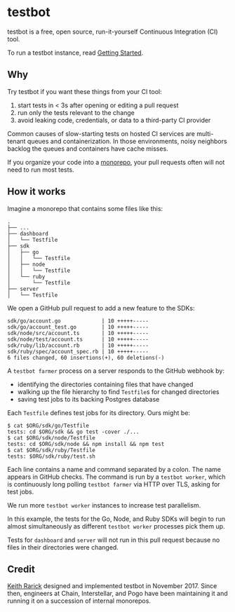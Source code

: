 # testbot

testbot is a free,
open source,
run-it-yourself
Continuous Integration (CI) tool.

To run a testbot instance,
read [Getting Started](docs/GETTING_STARTED.md).

## Why

Try testbot if you want these things from your CI tool:

1. start tests in < 3s after opening or editing a pull request
2. run only the tests relevant to the change
3. avoid leaking code, credentials, or data to a third-party CI provider

Common causes of slow-starting tests on hosted CI services
are multi-tenant queues and containerization.
In those environments,
noisy neighbors backlog the queues
and containers have cache misses.

If you organize your code into a [monorepo](https://www.statusok.com/monorepo),
your pull requests often will not need to run most tests.

## How it works

Imagine a monorepo that contains some files like this:

```
.
├── ...
├── dashboard
│   └── Testfile
├── sdk
│   ├── go
│   │   └── Testfile
│   ├── node
│   │   └── Testfile
│   └── ruby
│       └── Testfile
├── server
│   └── Testfile
```

We open a GitHub pull request to add a new feature to the SDKs:

```
sdk/go/account.go             | 10 +++++-----
sdk/go/account_test.go        | 10 +++++-----
sdk/node/src/account.ts       | 10 +++++-----
sdk/node/test/account.ts      | 10 +++++-----
sdk/ruby/lib/account.rb       | 10 +++++-----
sdk/ruby/spec/account_spec.rb | 10 +++++-----
6 files changed, 60 insertions(+), 60 deletions(-)
```

A `testbot farmer` process on a server
responds to the GitHub webhook by:

* identifying the directories containing files that have changed
* walking up the file hierarchy to find `Testfile`s for changed directories
* saving test jobs to its backing Postgres database

Each `Testfile` defines test jobs for its directory. Ours might be:

```
$ cat $ORG/sdk/go/Testfile
tests: cd $ORG/sdk && go test -cover ./...
$ cat $ORG/sdk/node/Testfile
tests: cd $ORG/sdk/node && npm install && npm test
$ cat $ORG/sdk/ruby/Testfile
tests: $ORG/sdk/ruby/test.sh
```

Each line contains a name and command
separated by a colon.
The name appears in GitHub checks.
The command is run by a `testbot worker`,
which is continuously long polling `testbot farmer` via HTTP over TLS,
asking for test jobs.

We run more `testbot worker` instances to increase test parallelism.

In this example,
the tests for the Go, Node, and Ruby SDKs
will begin to run almost simultaneously
as different `testbot worker` processes pick them up.

Tests for `dashboard` and `server` will not run in this pull request
because no files in their directories were changed.

## Credit

[Keith Rarick](https://xph.us/)
designed and implemented testbot in November 2017.
Since then, engineers at Chain, Interstellar, and Pogo
have been maintaining it and running it on a succession of internal monorepos.
